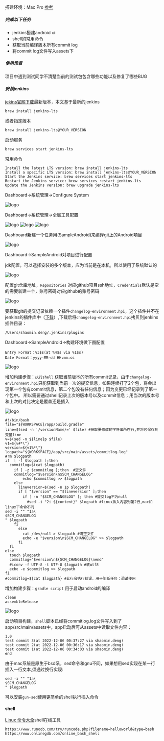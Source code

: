 搭建环境：Mac Pro
[参考](https://blog.csdn.net/u011418943/article/details/108131146)

##### 完成以下任务
* jenkins搭建android ci
* shell的常用命令
* 获取当前编译版本所有commit log
* 将commit log文件写入assets下

##### 使用场景
项目中遇到测试同学不清楚当前的测试包包含哪些功能以及修复了哪些BUG

##### 安装jenkins
[jekins官网下载](https://www.jenkins.io/download/lts/macos/)最新版本，本文基于最新的jenkins
```
brew install jenkins-lts
```
或者指定版本
```
brew install jenkins-lts@YOUR_VERSION
```
启动服务
```
brew services start jenkins-lts
```
常用命令
```
Install the latest LTS version: brew install jenkins-lts
Install a specific LTS version: brew install jenkins-lts@YOUR_VERSION
Start the Jenkins service: brew services start jenkins-lts
Restart the Jenkins service: brew services restart jenkins-lts
Update the Jenkins version: brew upgrade jenkins-lts
```
Dashboard->系统管理->Configure System


![logo](0.png ':size=WIDTHxHEIGHT')

Dashboard->系统管理->全局工具配置


![logo](1.png ':size=WIDTHxHEIGHT')
![logo](2.png ':size=WIDTHxHEIGHT')
![logo](3.png ':size=WIDTHxHEIGHT')

Dashboard新建一个任务用(SampleAndroid)来编译git上的Android项目


![logo](4.png ':size=WIDTHxHEIGHT')

Dashboard->SampleAndroid对项目进行配置

jdk配置，可以选择安装的多个版本，应为当前是在本机，所以使用了系统默认的


![logo](5.png ':size=WIDTHxHEIGHT')

配置git仓库地址，`Repositories` 对应github项目ssh地址，`Credentials`默认是空的需要新建一个，账号密码对应github的账号密码

![logo](6.png ':size=WIDTHxHEIGHT')

要获取git的提交记录依赖一个插件`changelog-environment.hpi`，这个插件并不在jenkins的插件库中（[下载](https://github.com/KrisMarko/kr-changelog)）,下载后将`changelog-environment.hpi`拷贝到jenkins插件目录：
```
/Users/shaomin.deng/.jenkins/plugins
```
Dashboard->SampleAndroid->构建环境做下图配置
```
Entry Format：%3$s(at %4$s via %1$s)
Date Format：yyyy-MM-dd HH:mm:ss
```

![logo](7.png ':size=WIDTHxHEIGHT')

增加构建步骤：`执行shell` 获取当前版本的所有commit记录，由于`changelog-environment.hpi`只能获取到当前一次的提交信息，如果连续打了2个包，将会出现第一个包有commit信息，第二个包没有任何信息；因为变更已经记录到了第一个包中。 所以需要通过shell记录上次的版本号以及commit信息；用当次的版本号和上次的对比决定是覆盖还是插入


![logo](8.png ':size=WIDTHxHEIGHT')

```
#!/bin/bash
file="${WORKSPACE}/app/build.gradle"
line=$(sed -n '/versionName/=' $file) #获取要修改的字符串所在行,并将它保存到变量line
v=$(sed -n ${line}p $file)
v1=${v#*\"}
version=${v1%*\"}
logpath="${WORKSPACE}/app/src/main/assets/commitlog.log"
#rm $logpath
if  [ -f $logpath ];then
  commitlog=$(cat $logpath)
    if [ -z $commitlog ];then  #空文件
    commitlog="$version\n$SCM_CHANGELOG"
        echo $commitlog >> $logpath
    else 
      lineversion=$(sed -n 1p $logpath)
      if [ "$version" == "$lineversion" ];then
        if [ -n "$SCM_CHANGELOG" ]; then #提交log不为null
          #sed -i "2i ${content}" $logpath #linux插入内容到第2行,mac和linux下命令不同
sed -i "" "1a\ 
$SCM_CHANGELOG
" $logpath
    fi
      else
        cat /dev/null > $logpath #清空文件
        echo -e "$version\n$SCM_CHANGELOG" >> $logpath
      fi
  fi
else
  touch $logpath
  commitlog="$version\n${SCM_CHANGELOG}\nend"
  #iconv -f UTF-8 -t UTF-8 $logpath #转utf8
  echo -e $commitlog >> $logpath
fi
#commitlog=${cat $logpath} #此行会执行错误，用于阻断任务；调试使用
```

增加构建步骤：`gradle script` 用于启动android的编译
```
clean
assembleRelease
```


![logo](9.png ':size=WIDTHxHEIGHT')


启动项目构建，`shell`脚本已经将commitlog.log文件写入到了app/src/main/assets中，app启动后可从assets中读取文件内容；
```
1.0
test commit 3(at 2022-12-06 00:37:27 via shaomin.deng)
test commit 2(at 2022-12-06 00:36:17 via shaomin.deng)
test commit 1(at 2022-12-06 00:34:03 via shaomin.deng)
end
```
由于mac系统是原生于bsd系，sed命令和gnu不同，如果想用sed实现在某一行插入一行文本,须通过换行实现:
```
sed -i "" "1a\ 
$SCM_CHANGELOG
" $logpath
```
可以安装`gun-sed`使用更简单的shell执行插入命令

#### shell


[Linux 命令大全](https://www.runoob.com/linux/linux-command-manual.html)shell在线工具
```
https://www.runoob.com/try/runcode.php?filename=helloworld&type=bash
https://www.onlinegdb.com/online_bash_shell
```
